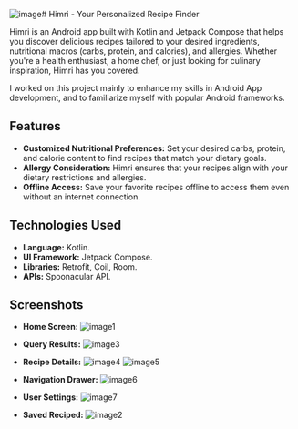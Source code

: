 ![image](https://github.com/YahyaBouaalam/HimRi/assets/75307405/197e040e-60b2-4b76-9023-283112b21a8d)# Himri - Your Personalized Recipe Finder

Himri is an Android app built with Kotlin and Jetpack Compose that helps you discover delicious recipes tailored to your desired ingredients, nutritional macros (carbs, protein, and calories), and allergies. Whether you're a health enthusiast, a home chef, or just looking for culinary inspiration, Himri has you covered.

I worked on this project mainly to enhance my skills in Android App development, and to familiarize myself with popular Android frameworks.


## Features

- **Customized Nutritional Preferences:** Set your desired carbs, protein, and calorie content to find recipes that match your dietary goals.
- **Allergy Consideration:** Himri ensures that your recipes align with your dietary restrictions and allergies.
- **Offline Access:** Save your favorite recipes offline to access them even without an internet connection.

## Technologies Used

- **Language:** Kotlin.
- **UI Framework:** Jetpack Compose.
- **Libraries:** Retrofit, Coil, Room.
- **APIs:** Spoonacular API.

## Screenshots

- **Home Screen:**
  ![image1](https://github.com/YahyaBouaalam/HimRi/assets/75307405/6cefaeb9-537d-46f3-96b8-2b6756eae95d)

- **Query Results:**
  ![image3](https://github.com/YahyaBouaalam/HimRi/assets/75307405/9ae126ba-9ab3-4464-9ad2-0c2cd9ac3031)

- **Recipe Details:**
  ![image4](https://github.com/YahyaBouaalam/HimRi/assets/75307405/4e68285a-b5de-4365-9810-69ada057b148)
  ![image5](https://github.com/YahyaBouaalam/HimRi/assets/75307405/a945586d-d4a1-4efc-97cc-ec87e0d3c9aa)

- **Navigation Drawer:**
  ![image6](https://github.com/YahyaBouaalam/HimRi/assets/75307405/b5b6f1f5-4178-41df-bfa2-3a1b43818bb7)

- **User Settings:**
  ![image7](https://github.com/YahyaBouaalam/HimRi/assets/75307405/1e68c3d8-6958-42fc-a78b-b4a08f60a023)

- **Saved Reciped:**
  ![image2](https://github.com/YahyaBouaalam/HimRi/assets/75307405/3b6f2a77-82a5-4884-ad21-020545947501)
